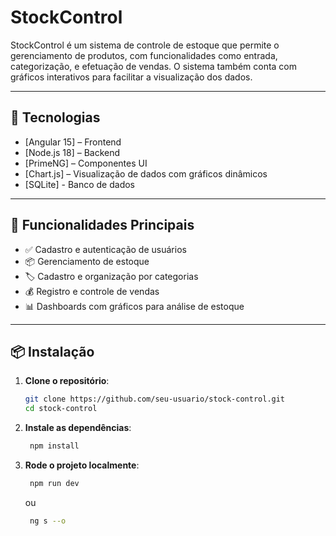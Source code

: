 # StockControl

StockControl é um sistema de controle de estoque que permite o gerenciamento de produtos, com funcionalidades como entrada, categorização, e efetuação de vendas. O sistema também conta com gráficos interativos para facilitar a visualização dos dados.

---

## 🚀 Tecnologias

- [Angular 15] – Frontend 
- [Node.js 18] – Backend
- [PrimeNG] – Componentes UI
- [Chart.js] – Visualização de dados com gráficos dinâmicos
- [SQLite] - Banco de dados
---

## 🧩 Funcionalidades Principais

- ✅ Cadastro e autenticação de usuários
- 📦 Gerenciamento de estoque
- 🏷️ Cadastro e organização por categorias
- 💰 Registro e controle de vendas
- 📊 Dashboards com gráficos para análise de estoque

---

## 📦 Instalação

1. **Clone o repositório**:
   ```bash
   git clone https://github.com/seu-usuario/stock-control.git
   cd stock-control
   ```
   
2. **Instale as dependências**:
    ```bash
     npm install
    ```
3. **Rode o projeto localmente**:
    ```bash
     npm run dev
    ```
    ou 
    ```bash
     ng s --o
    ```

